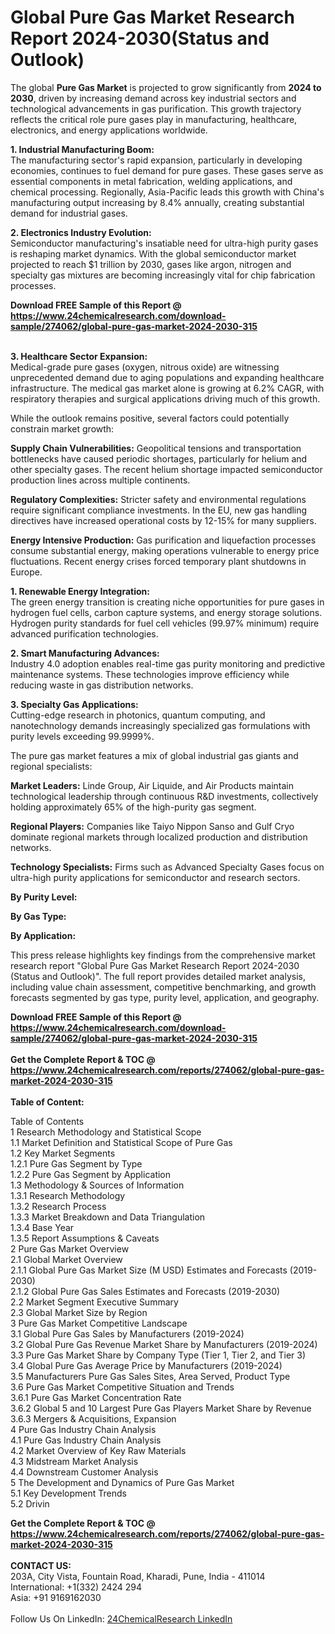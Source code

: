 <h1>Global Pure Gas Market Research Report 2024-2030(Status and Outlook)</h1><p>The global <strong>Pure Gas Market</strong> is projected to grow significantly from <strong>2024 to 2030</strong>, driven by increasing demand across key industrial sectors and technological advancements in gas purification. This growth trajectory reflects the critical role pure gases play in manufacturing, healthcare, electronics, and energy applications worldwide.</p><p><strong>1. Industrial Manufacturing Boom:</strong><br>
The manufacturing sector's rapid expansion, particularly in developing economies, continues to fuel demand for pure gases. These gases serve as essential components in metal fabrication, welding applications, and chemical processing. Regionally, Asia-Pacific leads this growth with China's manufacturing output increasing by 8.4% annually, creating substantial demand for industrial gases.</p><p><strong>2. Electronics Industry Evolution:</strong><br>
Semiconductor manufacturing's insatiable need for ultra-high purity gases is reshaping market dynamics. With the global semiconductor market projected to reach $1 trillion by 2030, gases like argon, nitrogen and specialty gas mixtures are becoming increasingly vital for chip fabrication processes.</p><div><b>Download FREE Sample of this Report @ 
            <a href="https://www.24chemicalresearch.com/download-sample/274062/global-pure-gas-market-2024-2030-315">
            https://www.24chemicalresearch.com/download-sample/274062/global-pure-gas-market-2024-2030-315</a></b></div><br><p><strong>3. Healthcare Sector Expansion:</strong><br>
Medical-grade pure gases (oxygen, nitrous oxide) are witnessing unprecedented demand due to aging populations and expanding healthcare infrastructure. The medical gas market alone is growing at 6.2% CAGR, with respiratory therapies and surgical applications driving much of this growth.</p><p>While the outlook remains positive, several factors could potentially constrain market growth:</p><p><strong>Supply Chain Vulnerabilities:</strong> Geopolitical tensions and transportation bottlenecks have caused periodic shortages, particularly for helium and other specialty gases. The recent helium shortage impacted semiconductor production lines across multiple continents.</p><p><strong>Regulatory Complexities:</strong> Stricter safety and environmental regulations require significant compliance investments. In the EU, new gas handling directives have increased operational costs by 12-15% for many suppliers.</p><p><strong>Energy Intensive Production:</strong> Gas purification and liquefaction processes consume substantial energy, making operations vulnerable to energy price fluctuations. Recent energy crises forced temporary plant shutdowns in Europe.</p><p><strong>1. Renewable Energy Integration:</strong><br>
The green energy transition is creating niche opportunities for pure gases in hydrogen fuel cells, carbon capture systems, and energy storage solutions. Hydrogen purity standards for fuel cell vehicles (99.97% minimum) require advanced purification technologies.</p><p><strong>2. Smart Manufacturing Advances:</strong><br>
Industry 4.0 adoption enables real-time gas purity monitoring and predictive maintenance systems. These technologies improve efficiency while reducing waste in gas distribution networks.</p><p><strong>3. Specialty Gas Applications:</strong><br>
Cutting-edge research in photonics, quantum computing, and nanotechnology demands increasingly specialized gas formulations with purity levels exceeding 99.9999%.</p><p>The pure gas market features a mix of global industrial gas giants and regional specialists:</p><p><strong>Market Leaders:</strong> Linde Group, Air Liquide, and Air Products maintain technological leadership through continuous R&amp;D investments, collectively holding approximately 65% of the high-purity gas segment.</p><p><strong>Regional Players:</strong> Companies like Taiyo Nippon Sanso and Gulf Cryo dominate regional markets through localized production and distribution networks.</p><p><strong>Technology Specialists:</strong> Firms such as Advanced Specialty Gases focus on ultra-high purity applications for semiconductor and research sectors.</p><p><strong>By Purity Level:</strong></p><p><strong>By Gas Type:</strong></p><p><strong>By Application:</strong></p><p>This press release highlights key findings from the comprehensive market research report "Global Pure Gas Market Research Report 2024-2030 (Status and Outlook)". The full report provides detailed market analysis, including value chain assessment, competitive benchmarking, and growth forecasts segmented by gas type, purity level, application, and geography.</p><div><b>Download FREE Sample of this Report @ 
            <a href="https://www.24chemicalresearch.com/download-sample/274062/global-pure-gas-market-2024-2030-315">
            https://www.24chemicalresearch.com/download-sample/274062/global-pure-gas-market-2024-2030-315</a></b></div><br><div><b>Get the Complete Report & TOC @ 
            <a href="https://www.24chemicalresearch.com/reports/274062/global-pure-gas-market-2024-2030-315">
            https://www.24chemicalresearch.com/reports/274062/global-pure-gas-market-2024-2030-315</a></b></div><br>
            <b>Table of Content:</b><p>Table of Contents<br />
1 Research Methodology and Statistical Scope<br />
1.1 Market Definition and Statistical Scope of Pure Gas<br />
1.2 Key Market Segments<br />
1.2.1 Pure Gas Segment by Type<br />
1.2.2 Pure Gas Segment by Application<br />
1.3 Methodology & Sources of Information<br />
1.3.1 Research Methodology<br />
1.3.2 Research Process<br />
1.3.3 Market Breakdown and Data Triangulation<br />
1.3.4 Base Year<br />
1.3.5 Report Assumptions & Caveats<br />
2 Pure Gas Market Overview<br />
2.1 Global Market Overview<br />
2.1.1 Global Pure Gas Market Size (M USD) Estimates and Forecasts (2019-2030)<br />
2.1.2 Global Pure Gas Sales Estimates and Forecasts (2019-2030)<br />
2.2 Market Segment Executive Summary<br />
2.3 Global Market Size by Region<br />
3 Pure Gas Market Competitive Landscape<br />
3.1 Global Pure Gas Sales by Manufacturers (2019-2024)<br />
3.2 Global Pure Gas Revenue Market Share by Manufacturers (2019-2024)<br />
3.3 Pure Gas Market Share by Company Type (Tier 1, Tier 2, and Tier 3)<br />
3.4 Global Pure Gas Average Price by Manufacturers (2019-2024)<br />
3.5 Manufacturers Pure Gas Sales Sites, Area Served, Product Type<br />
3.6 Pure Gas Market Competitive Situation and Trends<br />
3.6.1 Pure Gas Market Concentration Rate<br />
3.6.2 Global 5 and 10 Largest Pure Gas Players Market Share by Revenue<br />
3.6.3 Mergers & Acquisitions, Expansion<br />
4 Pure Gas Industry Chain Analysis<br />
4.1 Pure Gas Industry Chain Analysis<br />
4.2 Market Overview of Key Raw Materials<br />
4.3 Midstream Market Analysis<br />
4.4 Downstream Customer Analysis<br />
5 The Development and Dynamics of Pure Gas Market <br />
5.1 Key Development Trends<br />
5.2 Drivin</p><div><b>Get the Complete Report & TOC @ 
            <a href="https://www.24chemicalresearch.com/reports/274062/global-pure-gas-market-2024-2030-315">
            https://www.24chemicalresearch.com/reports/274062/global-pure-gas-market-2024-2030-315</a></b></div><br><b>CONTACT US:</b><br>
            203A, City Vista, Fountain Road, Kharadi, Pune, India - 411014<br>
            International: +1(332) 2424 294<br>
            Asia: +91 9169162030 <br><br>
            Follow Us On LinkedIn: <a href="https://www.linkedin.com/company/24chemicalresearch/">24ChemicalResearch LinkedIn</a>